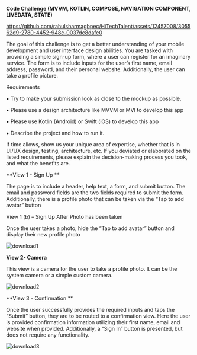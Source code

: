 **Code Challenge  (MVVM, KOTLIN, COMPOSE, NAVIGATION COMPONENT, LIVEDATA, STATE)**


https://github.com/rahulsharmagbpec/HiTechTalent/assets/12457008/305562d9-2780-4452-948c-0037dc8dafe0

The goal of this challenge is to get a better understanding of your mobile development and user interface design abilities. You are tasked with providing a simple sign-up form, where a user can register for an imaginary service. The form is to include inputs for the user’s first name, email address, password, and their personal website. Additionally, the user can take a profile picture. 



Requirements

• Try to make your submission look as close to the mockup as possible. 

• Please use a design architecture like MVVM or MVI to develop this app 

• Please use Kotlin (Android) or Swift (iOS) to develop this app 

• Describe the project and how to run it.



If time allows, show us your unique area of expertise, whether that is in UI/UX design, testing, architecture, etc. If you deviated or elaborated on the listed requirements, please explain the decision-making process you took, and what the benefits are. 

**View 1 - Sign Up **

The page is to include a header, help text, a form, and submit button. The email and password fields are the two fields required to submit the form. Additionally, there is a profile photo that can be taken via the “Tap to add avatar” button



View 1 (b) – Sign Up After Photo has been taken 

Once the user takes a photo, hide the “Tap to add avatar” button and display their new profile photo

![download1](https://github.com/rahulsharmagbpec/HiTechTalent/assets/12457008/819e8f76-6401-4033-bd70-efb7c7a06063)

**View 2- Camera**

This view is a camera for the user to take a profile photo. It can be the system camera or a simple custom camera. 

![download2](https://github.com/rahulsharmagbpec/HiTechTalent/assets/12457008/f4bf9e8d-30d0-4bc1-871e-9d240ed6d2ee)

**View 3 - Confirmation **

Once the user successfully provides the required inputs and taps the “Submit” button, they are to be routed to a confirmation view. Here the user is provided confirmation information utilizing their first name, email and website when provided. Additionally, a “Sign In” button is presented, but does not require any functionality.

![download3](https://github.com/rahulsharmagbpec/HiTechTalent/assets/12457008/fca2e76c-9652-4c66-b6a8-cefa8be00805)






